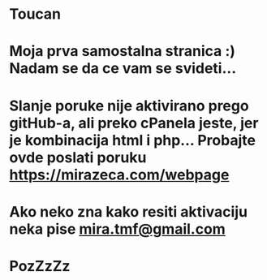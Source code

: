 # Toucan

# Moja prva samostalna stranica :) Nadam se da ce vam se svideti... 

# Slanje poruke nije aktivirano prego gitHub-a, ali preko cPanela jeste, jer je kombinacija html i php... Probajte ovde poslati poruku https://mirazeca.com/webpage

# Ako neko zna kako resiti aktivaciju neka pise mira.tmf@gmail.com

# PozZzZz
